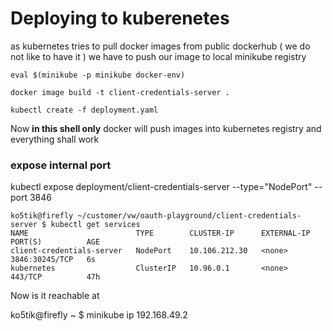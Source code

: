 
# Deploying to kuberenetes

as kubernetes tries to pull docker images from public dockerhub ( we do not like to have it )
we have to push our image to local minikube registry

  
````shell
eval $(minikube -p minikube docker-env)

docker image build -t client-credentials-server .

kubectl create -f deployment.yaml

````

Now   **in this shell only**  docker will push images into kubernetes registry and everything shall work


### expose internal port 

kubectl expose deployment/client-credentials-server --type="NodePort" --port 3846
````shell
ko5tik@firefly ~/customer/vw/oauth-playground/client-credentials-server $ kubectl get services
NAME                        TYPE        CLUSTER-IP      EXTERNAL-IP   PORT(S)          AGE
client-credentials-server   NodePort    10.106.212.30   <none>        3846:30245/TCP   6s
kubernetes                  ClusterIP   10.96.0.1       <none>        443/TCP          47h

````

Now is it reachable at 

ko5tik@firefly ~ $ minikube ip
192.168.49.2

